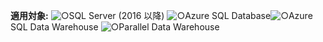 <Token>**適用対象:** ![○](media/yes.png)SQL Server (2016 以降) ![○](media/yes.png)Azure SQL Database![○](media/yes.png)Azure SQL Data Warehouse ![○](media/yes.png)Parallel Data Warehouse </Token>

